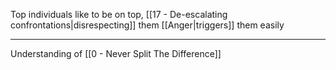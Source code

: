Top individuals like to be on top, [[17 - De-escalating confrontations|disrespecting]] them [[Anger|triggers]] them easily

---

Understanding of [[0 - Never Split The Difference]]
